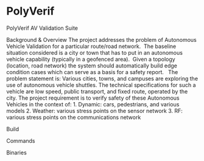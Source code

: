 # PolyVerif
PolyVerif AV Validation Suite

Background & Overview 
The project addresses the problem of Autonomous Vehicle Validation for a particular route/road network.  The baseline situation considered is a city or town that has to put in an autonomous vehicle capability (typically in a geofenced area).  Given a topology (location, road network) the system should automatically build edge condition cases which can serve as a basis for a safety report.
 
The problem statement is:
Various cities, towns, and campuses are exploring the use of autonomous vehicle shuttles. The technical specifications for such a vehicle are low speed, public transport, and fixed route, operated by the city.
 The project requirement is to verify safety of these Autonomous Vehicles in the context of:
    1. Dynamic: cars, pedestrians, and various models
    2. Weather: various stress points on the sensor network
    3. RF: various stress points on the communications network


Build


Commands


Binaries




